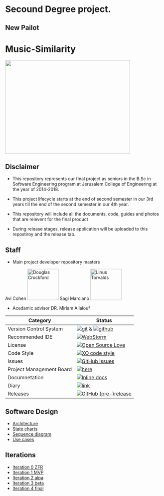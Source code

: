 # Secound Degree project. 
## New Pailot 

# Music-Similarity



<img src="https://github.com/yeseg11/Music-Similarity-sd/blob/master/pic/music-colour-splash.jpg" height="300" width="400">


## Disclaimer

* This repository represents our final project as seniors in the B.Sc in Software Engineering program at Jerusalem College of Engineering at the year of 2014-2018.

* This project lifecycle starts at the end of second semester in our 3rd years till the end of the second semester in our 4th year.

* This repository will include all the documents, code, guides and photos that are relevent for the final product

* During release stages, release application will be uploaded to this repostiroy and the release tab.

## Staff
* Main project developer repository masters

Avi Cohen
<img src="https://avatars0.githubusercontent.com/u/26030890?v=3&s=460" alt="Douglas Crockford" width="100" height="100">
Sagi Marciano
<img src="https://avatars3.githubusercontent.com/u/16443118?v=3&s=460" alt="Linus Torvalds" width="100" height="100">




* Acedamic advisor
  DR. Miriam Allalouf

 |Category|Status|
|---|---|
| Version Control System| [![git](https://img.shields.io/badge/Version%20Control-Git-green.svg)](https://git-scm.com/) & [![github](https://img.shields.io/badge/Version%20Control-Github-green.svg)](https://github.com/) |
| Recommended IDE | [![WebStorm](https://img.shields.io/badge/IDE-WebStorm-green.svg)](https://www.jetbrains.com/webstorm/) |
| License | [![Open Source Love](https://badges.frapsoft.com/os/mit/mit.svg?v=102)](https://github.com/ellerbrock/open-source-badge/) |
| Code Style | [![XO code style](https://img.shields.io/badge/code_style-XO-5ed9c7.svg)](https://github.com/yeseg11/Music-Similarity-sd) |
| Issues | [![GitHub issues](https://img.shields.io/github/issues/avicohen89/Music-Similarity.svg?style=flat)](https://github.com/yeseg11/Music-Similarity-sd/issues) |
| Project Management Board| [![here](https://img.shields.io/badge/Project%20Management%20Board-On%20demand-lightgrey.svg)](https://github.com/yeseg11/Music-Similarity-sd/projects) |
| Documnetation | [![Inline docs](http://inch-ci.org/github/avicohen89/Music-Similarity.svg?branch=master)](https://github.com/yeseg11/Music-Similarity-sd/wiki/Documents) |
| Diary |  [![link](https://img.shields.io/badge/Diary-On%20demand-blue.svg)](https://calendar.google.com/calendar/embed?src=pnu92pav3s91nku9u35gks3m0c%40group.calendar.google.com&ctz=Asia%2FJerusalem) |
| Releases | [![GitHub (pre-)release](https://img.shields.io/badge/release-v2.0.1-blue.svg)](https://github.com/yeseg11/Music-Similarity-sd/releases/tag/2.0.1)|


## Software Design
* [Architecture](https://github.com/yeseg11/Music-Similarity-sd/blob/master/docs/Architectur.png)
* [State charts](https://github.com/yeseg11/Music-Similarity-sd/blob/master/docs/state%20chart.png) 
* [Sequence diagram](https://github.com/yeseg11/Music-Similarity-sd/blob/master/docs/sequance%20diagram.png)
* [Use cases](https://github.com/yeseg11/Music-Similarity-sd/blob/master/docs/use%20cases.png)

## Iterations

* [Iteration 0 ZFR](https://github.com/yeseg11/Music-Similarity-sd/Music-Similarity/wiki/Iteration-0-ZFR)
* [Iteration 1 MVP](https://github.com/yeseg11/Music-Similarity-sd/Music-Similarity/wiki/Iteration-1-MVP)
* [Iteration 2 alpa](https://github.com/yeseg11/Music-Similarity-sd/Music-Similarity/wiki/Iteration-2-alpha)
* [Iteration 3 beta](https://github.com/yeseg11/Music-Similarity-sd/wiki/Iteration-3-beta)
* [Iteration 4 final](https://github.com/yeseg11/Music-Similarity-sd/wiki/Iteration-4-final)
